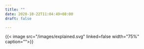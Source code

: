 ```yaml
---
title: ""
date: 2020-10-22T11:04:49+08:00
draft: false

---
```

{{< image src="/images/explained.svg" linked=false width="75%" caption="">}}
